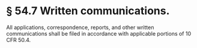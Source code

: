 # § 54.7   Written communications.

All applications, correspondence, reports, and other written communications shall be filed in accordance with applicable portions of 10 CFR 50.4. 




